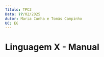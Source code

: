 ```yaml
---
Título: TPC3
Data: ??/02/2025
Autor: Maria Cunha e Tomás Campinho
UC: EG
---
```

# Linguagem X - Manual
